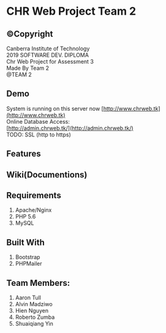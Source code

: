 # CHR Web Project Team 2
## &copy;Copyright
Canberra Institute of Technology  
2019 SOFTWARE DEV. DIPLOMA  
Chr Web Project for Assessment 3  
Made By Team 2  
@TEAM 2  

## Demo
System is running on this server now 
[http://www.chrweb.tk](http://www.chrweb.tk)  
Online Database Access:  
[http://admin.chrweb.tk/](http://admin.chrweb.tk/)  
TODO: SSL (http to https)

## Features


## Wiki(Documentions)


## Requirements 
1. Apache/Nginx  
2. PHP 5.6  
3. MySQL  

## Built With
1. Bootstrap  
2. PHPMailer  


## Team Members:
1. Aaron Tull  
2. Alvin Madziwo  
3. Hien Nguyen  
4. Roberto Zumba   
5. Shuaiqiang Yin  
